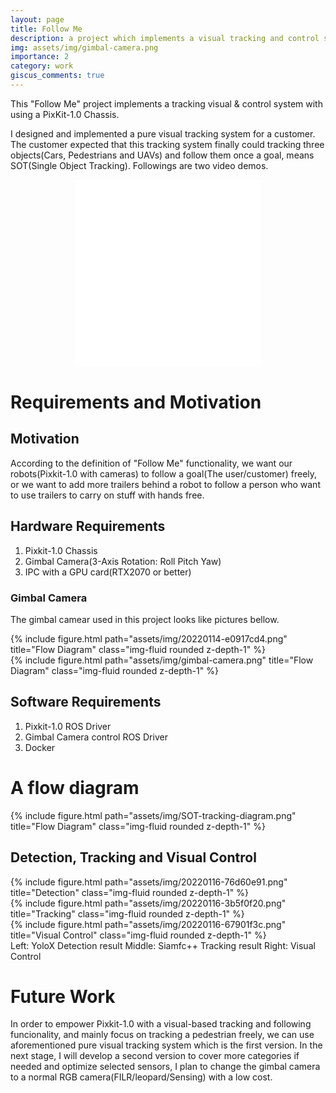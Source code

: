 ```yaml
---
layout: page
title: Follow Me
description: a project which implements a visual tracking and control system 
img: assets/img/gimbal-camera.png
importance: 2
category: work
giscus_comments: true
---
```


This "Follow Me" project implements a tracking visual & control system with using a PixKit-1.0 Chassis.

I designed and implemented a pure visual tracking system for a customer. The customer expected that this tracking system finally could tracking three objects(Cars, Pedestrians and UAVs) and follow them once a goal, means SOT(Single Object Tracking). Followings are two video demos.

<center>
<iframe src="//player.bilibili.com/player.html?isOutside=true&aid=689345413&bvid=BV1Bm4y1w7BZ&cid=866920512&p=1" scrolling="no" border="0" frameborder="no" framespacing="0" allowfullscreen="true"></iframe>
</center>

<center>
<iframe src="//player.bilibili.com/player.html?isOutside=true&aid=561767384&bvid=BV1xe4y1i7wi&cid=866931240&p=1" scrolling="no" border="0" frameborder="no" framespacing="0" allowfullscreen="true"></iframe>
</center>

# Requirements and Motivation

## Motivation
According to the definition of "Follow Me" functionality, we want our robots(Pixkit-1.0 with cameras) to follow a goal(The user/customer) freely, or we want to add more trailers behind a robot to follow a person who want to use trailers to carry on stuff with hands free. 

## Hardware Requirements
1. Pixkit-1.0 Chassis
2. Gimbal Camera(3-Axis Rotation: Roll Pitch Yaw)
3. IPC with a GPU card(RTX2070 or better)

### Gimbal Camera

The gimbal camear used in this project looks like pictures bellow.
<div class="row">
    <div class="col-sm mt-3 mt-md-0">
        {% include figure.html path="assets/img/20220114-e0917cd4.png" title="Flow Diagram" class="img-fluid rounded z-depth-1" %}
    </div>
    <div class="col-sm mt-3 mt-md-0">
        {% include figure.html path="assets/img/gimbal-camera.png" title="Flow Diagram" class="img-fluid rounded z-depth-1" %}
    </div>
</div>

## Software Requirements
1. Pixkit-1.0 ROS Driver
2. Gimbal Camera control ROS Driver
3. Docker

# A flow diagram

<div class="row">
    <div class="col-sm mt-3 mt-md-0">
        {% include figure.html path="assets/img/SOT-tracking-diagram.png" title="Flow Diagram" class="img-fluid rounded z-depth-1" %}
    </div>
</div>

## Detection, Tracking and Visual Control

<div class="row">
    <div class="col-sm mt-3 mt-md-0">
        {% include figure.html path="assets/img/20220116-76d60e91.png" title="Detection" class="img-fluid rounded z-depth-1" %}
    </div>
    <div class="col-sm mt-3 mt-md-0">
        {% include figure.html path="assets/img/20220116-3b5f0f20.png" title="Tracking" class="img-fluid rounded z-depth-1" %}
    </div>
    <div class="col-sm mt-3 mt-md-0">
        {% include figure.html path="assets/img/20220116-67901f3c.png" title="Visual Control" class="img-fluid rounded z-depth-1" %}
    </div>
</div>
<div class="caption">
        Left: YoloX Detection result
        Middle: Siamfc++ Tracking result
        Right: Visual Control
</div>

# Future Work
In order to empower Pixkit-1.0 with a visual-based tracking and following funcionality, and mainly focus on tracking a pedestrian freely, we can use aforementioned pure visual tracking system which is the first version. In the next stage, I will develop a second version to cover more categories if needed and optimize selected sensors, I plan to change the gimbal camera to a normal RGB camera(FILR/leopard/Sensing) with a low cost. 